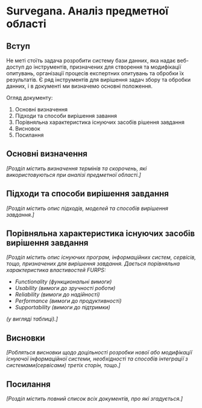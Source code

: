 # Survegana. Аналіз предметної області

## Вступ

Не меті стоїть задача розробити систему бази данних, яка надає веб-доступ до інструментів, призначених для створення та модифікації опитувань, організації процесів експертних опитувань та обробки їх результатів. Є ряд інструментів для вирішення задач збору та обробки данних, і в документі ми визначемо основні положення.

Огляд документу:

1. Основні визначення
2. Підходи та способи вирішення завання
3. Порівняльна характеристика існуючих засобів рішення завдання
4. Висновок
5. Посилання

## Основні визначення

*[Розділ містить визначення термінів та скорочень, які використовуються при аналізі предметної області.]*

## Підходи та способи вирішення завдання

*[Розділ містить опис підходів, моделей та способів вирішення завдання.]*

## Порівняльна характеристика існуючих засобів вирішення завдання

*[Розділ містить опис існуючих програм, інформаційних систем, сервісів, тощо, призначених для вирішення 
завдання. Дається порівняльна характеристика властивостей FURPS:*
- *Functionality (функциональні вимоги)*
- *Usability (вимоги до зручності роботи)*
- *Reliability (вимоги до надійності)*
- *Performance (вимоги до продуктивності)*
- *Supportability (вимоги до підтримки)*

 *(у вигляді таблиці).]*

## Висновки

*[Робляться висновки щодо доцільності розробки нової або модифікації існуючої інформаційної системи, необхідності та способів інтеграції з системами(сервісами) третіх сторін, тощо.]*

## Посилання

*[Розділ містить повний список всіх документів, про які згадується.]*
